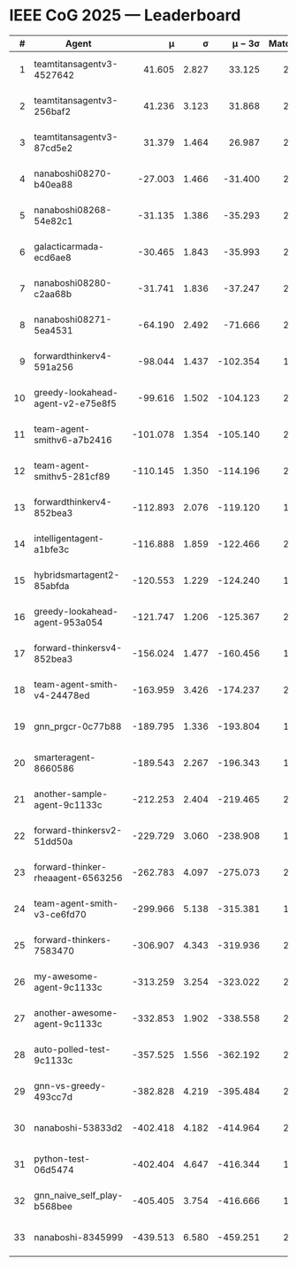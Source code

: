 # IEEE CoG 2025 — Leaderboard

| # | Agent | μ | σ | μ − 3σ | Matches | Updated |
|---:|---|---:|---:|---:|---:|---|
| 1 | teamtitansagentv3-4527642 | 41.605 | 2.827 | 33.125 | 2000 | 2025-09-01 11:56 |
| 2 | teamtitansagentv3-256baf2 | 41.236 | 3.123 | 31.868 | 2438 | 2025-09-01 11:56 |
| 3 | teamtitansagentv3-87cd5e2 | 31.379 | 1.464 | 26.987 | 2118 | 2025-09-01 11:56 |
| 4 | nanaboshi08270-b40ea88 | -27.003 | 1.466 | -31.400 | 2360 | 2025-09-01 11:56 |
| 5 | nanaboshi08268-54e82c1 | -31.135 | 1.386 | -35.293 | 2380 | 2025-09-01 11:56 |
| 6 | galacticarmada-ecd6ae8 | -30.465 | 1.843 | -35.993 | 2040 | 2025-09-01 11:56 |
| 7 | nanaboshi08280-c2aa68b | -31.741 | 1.836 | -37.247 | 2320 | 2025-09-01 11:56 |
| 8 | nanaboshi08271-5ea4531 | -64.190 | 2.492 | -71.666 | 2260 | 2025-09-01 11:56 |
| 9 | forwardthinkerv4-591a256 | -98.044 | 1.437 | -102.354 | 1711 | 2025-09-01 11:56 |
| 10 | greedy-lookahead-agent-v2-e75e8f5 | -99.616 | 1.502 | -104.123 | 2708 | 2025-09-01 11:56 |
| 11 | team-agent-smithv6-a7b2416 | -101.078 | 1.354 | -105.140 | 2440 | 2025-09-01 11:56 |
| 12 | team-agent-smithv5-281cf89 | -110.145 | 1.350 | -114.196 | 2300 | 2025-09-01 11:56 |
| 13 | forwardthinkerv4-852bea3 | -112.893 | 2.076 | -119.120 | 1951 | 2025-09-01 11:56 |
| 14 | intelligentagent-a1bfe3c | -116.888 | 1.859 | -122.466 | 2094 | 2025-09-01 11:56 |
| 15 | hybridsmartagent2-85abfda | -120.553 | 1.229 | -124.240 | 1770 | 2025-09-01 11:56 |
| 16 | greedy-lookahead-agent-953a054 | -121.747 | 1.206 | -125.367 | 2528 | 2025-09-01 11:56 |
| 17 | forward-thinkersv4-852bea3 | -156.024 | 1.477 | -160.456 | 1728 | 2025-09-01 11:56 |
| 18 | team-agent-smith-v4-24478ed | -163.959 | 3.426 | -174.237 | 2180 | 2025-09-01 11:56 |
| 19 | gnn_prgcr-0c77b88 | -189.795 | 1.336 | -193.804 | 1920 | 2025-09-01 11:56 |
| 20 | smarteragent-8660586 | -189.543 | 2.267 | -196.343 | 1940 | 2025-09-01 11:56 |
| 21 | another-sample-agent-9c1133c | -212.253 | 2.404 | -219.465 | 2380 | 2025-09-01 11:56 |
| 22 | forward-thinkersv2-51dd50a | -229.729 | 3.060 | -238.908 | 1980 | 2025-09-01 11:56 |
| 23 | forward-thinker-rheaagent-6563256 | -262.783 | 4.097 | -275.073 | 2340 | 2025-09-01 11:56 |
| 24 | team-agent-smith-v3-ce6fd70 | -299.966 | 5.138 | -315.381 | 1940 | 2025-09-01 11:56 |
| 25 | forward-thinkers-7583470 | -306.907 | 4.343 | -319.936 | 2320 | 2025-09-01 11:56 |
| 26 | my-awesome-agent-9c1133c | -313.259 | 3.254 | -323.022 | 2380 | 2025-09-01 11:56 |
| 27 | another-awesome-agent-9c1133c | -332.853 | 1.902 | -338.558 | 2420 | 2025-09-01 11:56 |
| 28 | auto-polled-test-9c1133c | -357.525 | 1.556 | -362.192 | 2540 | 2025-09-01 11:56 |
| 29 | gnn-vs-greedy-493cc7d | -382.828 | 4.219 | -395.484 | 2200 | 2025-09-01 11:56 |
| 30 | nanaboshi-53833d2 | -402.418 | 4.182 | -414.964 | 2120 | 2025-09-01 11:56 |
| 31 | python-test-06d5474 | -402.404 | 4.647 | -416.344 | 1680 | 2025-09-01 11:56 |
| 32 | gnn_naive_self_play-b568bee | -405.405 | 3.754 | -416.666 | 1340 | 2025-09-01 11:56 |
| 33 | nanaboshi-8345999 | -439.513 | 6.580 | -459.251 | 2040 | 2025-09-01 11:56 |
